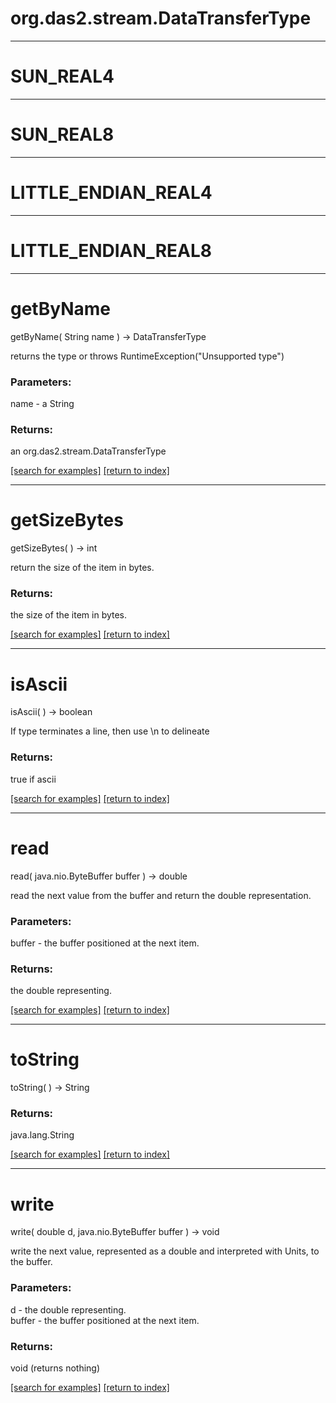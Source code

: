 # org.das2.stream.DataTransferType



***
<a name="SUN_REAL4"></a>
# SUN_REAL4



***
<a name="SUN_REAL8"></a>
# SUN_REAL8



***
<a name="LITTLE_ENDIAN_REAL4"></a>
# LITTLE_ENDIAN_REAL4



***
<a name="LITTLE_ENDIAN_REAL8"></a>
# LITTLE_ENDIAN_REAL8



***
<a name="getByName"></a>
# getByName
getByName( String name ) &rarr; DataTransferType

returns the type or throws RuntimeException("Unsupported type")

### Parameters:
name - a String

### Returns:
an org.das2.stream.DataTransferType


<a href="https://github.com/autoplot/dev/search?q=getByName&unscoped_q=getByName">[search for examples]</a>
<a href="https://github.com/autoplot/documentation/blob/master/javadoc/index-all.md">[return to index]</a>

***
<a name="getSizeBytes"></a>
# getSizeBytes
getSizeBytes(  ) &rarr; int

return the size of the item in bytes.

### Returns:
the size of the item in bytes.

<a href="https://github.com/autoplot/dev/search?q=getSizeBytes&unscoped_q=getSizeBytes">[search for examples]</a>
<a href="https://github.com/autoplot/documentation/blob/master/javadoc/index-all.md">[return to index]</a>

***
<a name="isAscii"></a>
# isAscii
isAscii(  ) &rarr; boolean

If type terminates a line, then use \n to delineate

### Returns:
true if ascii

<a href="https://github.com/autoplot/dev/search?q=isAscii&unscoped_q=isAscii">[search for examples]</a>
<a href="https://github.com/autoplot/documentation/blob/master/javadoc/index-all.md">[return to index]</a>

***
<a name="read"></a>
# read
read( java.nio.ByteBuffer buffer ) &rarr; double

read the next value from the buffer and return the double representation.

### Parameters:
buffer - the buffer positioned at the next item.

### Returns:
the double representing.

<a href="https://github.com/autoplot/dev/search?q=read&unscoped_q=read">[search for examples]</a>
<a href="https://github.com/autoplot/documentation/blob/master/javadoc/index-all.md">[return to index]</a>

***
<a name="toString"></a>
# toString
toString(  ) &rarr; String



### Returns:
java.lang.String


<a href="https://github.com/autoplot/dev/search?q=toString&unscoped_q=toString">[search for examples]</a>
<a href="https://github.com/autoplot/documentation/blob/master/javadoc/index-all.md">[return to index]</a>

***
<a name="write"></a>
# write
write( double d, java.nio.ByteBuffer buffer ) &rarr; void

write the next value, represented as a double and interpreted with Units,
 to the buffer.

### Parameters:
d - the double representing.
<br>buffer - the buffer positioned at the next item.

### Returns:
void (returns nothing)


<a href="https://github.com/autoplot/dev/search?q=write&unscoped_q=write">[search for examples]</a>
<a href="https://github.com/autoplot/documentation/blob/master/javadoc/index-all.md">[return to index]</a>

